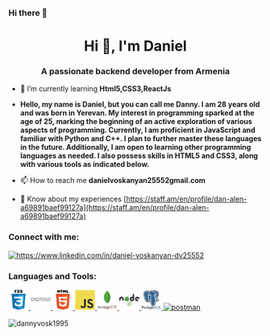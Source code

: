 ### Hi there 👋

<h1 align="center">Hi 👋, I'm Daniel</h1>
<h3 align="center">A passionate backend developer from Armenia</h3>

- 🌱 I’m currently learning **Html5,CSS3,ReactJs**

- **Hello, my name is Daniel, but you can call me Danny. I am 28 years old and was born in Yerevan. My interest in programming sparked at the age of 25, marking the beginning of an active exploration of various aspects of programming. Currently, I am proficient in JavaScript and familiar with Python and C++. I plan to further master these languages in the future. Additionally, I am open to learning other programming languages as needed. I also possess skills in HTML5 and CSS3, along with various tools as indicated below.**

- 📫 How to reach me **danielvoskanyan25552gmail.com**

- 📄 Know about my experiences [https://staff.am/en/profile/dan-alen-a69891baef99127a](https://staff.am/en/profile/dan-alen-a69891baef99127a)

<h3 align="left">Connect with me:</h3>
<p align="left">
<a href="https://linkedin.com/in/https://www.linkedin.com/in/daniel-voskanyan-dv25552" target="blank"><img align="center" src="https://raw.githubusercontent.com/rahuldkjain/github-profile-readme-generator/master/src/images/icons/Social/linked-in-alt.svg" alt="https://www.linkedin.com/in/daniel-voskanyan-dv25552" height="30" width="40" /></a>
</p>

<h3 align="left">Languages and Tools:</h3>
<p align="left"> <a href="https://www.w3schools.com/css/" target="_blank" rel="noreferrer"> <img src="https://raw.githubusercontent.com/devicons/devicon/master/icons/css3/css3-original-wordmark.svg" alt="css3" width="40" height="40"/> </a> <a href="https://expressjs.com" target="_blank" rel="noreferrer"> <img src="https://raw.githubusercontent.com/devicons/devicon/master/icons/express/express-original-wordmark.svg" alt="express" width="40" height="40"/> </a> <a href="https://www.w3.org/html/" target="_blank" rel="noreferrer"> <img src="https://raw.githubusercontent.com/devicons/devicon/master/icons/html5/html5-original-wordmark.svg" alt="html5" width="40" height="40"/> </a> <a href="https://developer.mozilla.org/en-US/docs/Web/JavaScript" target="_blank" rel="noreferrer"> <img src="https://raw.githubusercontent.com/devicons/devicon/master/icons/javascript/javascript-original.svg" alt="javascript" width="40" height="40"/> </a> <a href="https://www.mongodb.com/" target="_blank" rel="noreferrer"> <img src="https://raw.githubusercontent.com/devicons/devicon/master/icons/mongodb/mongodb-original-wordmark.svg" alt="mongodb" width="40" height="40"/> </a> <a href="https://nodejs.org" target="_blank" rel="noreferrer"> <img src="https://raw.githubusercontent.com/devicons/devicon/master/icons/nodejs/nodejs-original-wordmark.svg" alt="nodejs" width="40" height="40"/> </a> <a href="https://www.postgresql.org" target="_blank" rel="noreferrer"> <img src="https://raw.githubusercontent.com/devicons/devicon/master/icons/postgresql/postgresql-original-wordmark.svg" alt="postgresql" width="40" height="40"/> </a> <a href="https://postman.com" target="_blank" rel="noreferrer"> <img src="https://www.vectorlogo.zone/logos/getpostman/getpostman-icon.svg" alt="postman" width="40" height="40"/> </a> </p>

<p><img align="center" src="https://github-readme-stats.vercel.app/api/top-langs?username=dannyvosk1995&show_icons=true&locale=en&layout=compact" alt="dannyvosk1995" /></p>
